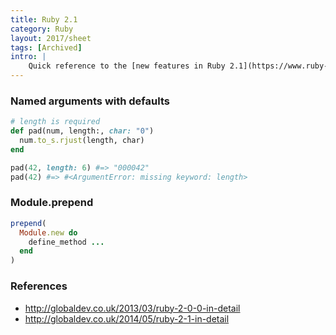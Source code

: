 ```yaml
---
title: Ruby 2.1
category: Ruby
layout: 2017/sheet
tags: [Archived]
intro: |
    Quick reference to the [new features in Ruby 2.1](https://www.ruby-lang.org/).
---
```


### Named arguments with defaults

```ruby
# length is required
def pad(num, length:, char: "0")
  num.to_s.rjust(length, char)
end
```

```ruby
pad(42, length: 6) #=> "000042"
pad(42) #=> #<ArgumentError: missing keyword: length>
```

### Module.prepend

```ruby
prepend(
  Module.new do
    define_method ...
  end
)
```

### References

-   http://globaldev.co.uk/2013/03/ruby-2-0-0-in-detail
-   http://globaldev.co.uk/2014/05/ruby-2-1-in-detail
